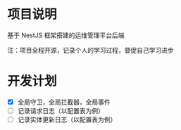 # 项目说明

基于 NestJS 框架搭建的运维管理平台后端

注：项目全程开源，记录个人的学习过程，督促自己学习进步

# 开发计划

- [x] 全局守卫，全局拦截器，全局事件
- [ ] 记录请求日志（以配置表为例）
- [ ] 记录实体更新日志（以配置表为例）
